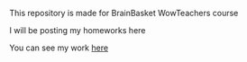 This repository is made for BrainBasket WowTeachers course

I will be posting my homeworks here

You can see my work <a href="https://smertelny.github.io/brainbasket_course/">here</a>